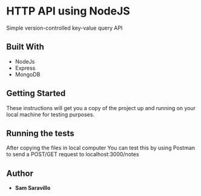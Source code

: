 # HTTP API using NodeJS

Simple version-controlled key-value query API

## Built With

* NodeJs
* Express
* MongoDB

## Getting Started

These instructions will get you a copy of the project up and running on your local machine for testing purposes. 

## Running the tests

After copying the files in local computer
You can test this by using Postman to send a POST/GET request to localhost:3000/notes

## Author

* **Sam Saravillo** 

